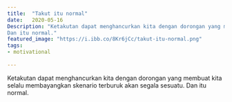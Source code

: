 ```yaml
---
title:  "Takut itu normal"
date:   2020-05-16
Description: "Ketakutan dapat menghancurkan kita dengan dorongan yang membuat kita selalu membayangkan skenario terburuk akan segala sesuatu.
Dan itu normal."
featured_image: "https://i.ibb.co/8Kr6jCc/takut-itu-normal.png"
tags:
- motivational
  
---
```


Ketakutan dapat menghancurkan kita dengan dorongan yang membuat kita selalu membayangkan skenario terburuk akan segala sesuatu.
Dan itu normal.